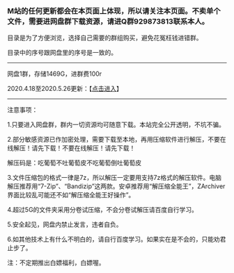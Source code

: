 ### M站的任何更新都会在本页面上体现，所以请关注本页面。不卖单个文件，需要进网盘群下载资源，请进Q群929873813联系本人。

目录是为了方便浏览，选择自己需要的群组购买，避免花冤枉钱进错群。 

目录中的序号跟网盘里的序号是一致的。

***

网盘1群，存储1469G，进群费100r

2020.4.18至2020.5.26更新：【<a href="https://github.com/huangshanshao/gxml/wiki/2020.04.18%E8%87%B32020.06.05%E6%9B%B4%E6%96%B0" target="_blank">点击进入</a>】

***

注意事项：

1.只要进入网盘群，群内一切资源均可随意下载。本站完全公开透明，不坑不骗。

2.部分敏感资源已作加密处理，需要下载至本地，再用压缩软件进行解压，不要在线解压！请先下载！不要在线解压！请先下载！

解压码是：吃葡萄不吐葡萄皮不吃葡萄倒吐葡萄皮

3.文件压缩包的格式一律是7z，所以解压一定要用支持7z格式的解压软件。电脑解压推荐用“7-Zip”、“Bandizip”这两款。安卓推荐用“解压缩全能王”，ZArchiver界面比较乱可能还不如“解压缩全能王好操作”。

4.超过5G的文件夹采用分卷试压缩，不会分卷试解压请百度自行学习。

5.安全起见，网盘内禁止发言，违者自负。

6.如其他技术上有什么不明白的，请自行百度学习。如果实在是不会的，只能劝君止步了。



注：不定期推出白嫖福利，白嫖喔。
